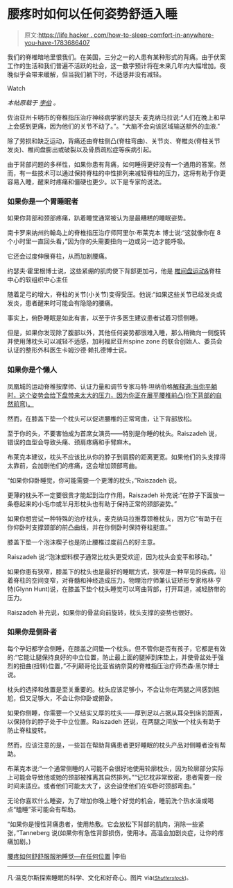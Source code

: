 # 腰疼时如何以任何姿势舒适入睡

> 原文:[https://life hacker . com/how-to-sleep-comfort-in-anywhere-you-have-1783686407](https://lifehacker.com/how-to-sleep-comfortably-in-any-position-when-you-have-1783686407)

我们的脊椎暗地里恨我们。在美国，三分之一的人患有某种形式的背痛。由于伏案工作的生活和我们普遍不活跃的社会，这一数字预计将在未来几年内大幅增加。夜晚似乎会带来缓解，但当我们躺下时，不适感并没有减轻。

Watch

*本帖原载于* [*李伯*](http://vanwinkles.com/how-to-sleep-with-back-pain) *。*

佐治亚州卡明市的脊椎指压治疗神经病学家约瑟夫·麦克纳马拉说:“人们在晚上和早上会感到更痛，因为他们的关节不动了。”。"大脑不会向该区域输送额外的血液."

除了劳损和缺乏运动，背痛还由脊柱侧凸(脊柱弯曲)、关节炎、脊椎炎(脊柱关节发炎)、椎间盘膨出或破裂以及骨质疏松症等疾病引起。

由于背部问题的多样性，如果你患有背痛，如何睡得更好没有一个通用的答案。然而，有一些技术可以通过保持脊柱的中性排列来减轻脊柱的压力，这将有助于你更容易入睡，醒来时疼痛和僵硬也更少。以下是专家的说法。

### 如果你是一个胃睡眠者

如果你背部和颈部疼痛，趴着睡觉通常被认为是最糟糕的睡眠姿势。

南卡罗来纳州约翰岛上的脊椎指压治疗师阿里尔·布莱克本 博士说:“这就像你在 8 个小时里一直回头看，”因为你的头需要扭向一边或另一边才能呼吸。

它还会过度伸展脊柱，从而加剧腰痛。

约瑟夫·霍里根博士说，这些紧绷的肌肉使下背部更加弓，他是 [椎间盘运动&](http://www.discmdgroup.com./)脊柱中心的软组织中心主任

随着足弓的增大，脊柱的关节(小关节)变得受压。他说:“如果这些关节已经发炎或发炎，患者醒来时可能会有隐隐的腰痛。

事实上，俯卧睡眠是如此有害，以至于许多医生建议患者试着习惯侧睡。

但是，如果你发现除了腹部以外，其他任何姿势都很难入睡，那么稍微向一侧旋转并使用薄枕头可以减轻不适感，加利福尼亚州spine zone 的联合创始人、委员会认证的整形外科医生卡姆沙德·赖扎德博士说。

### 如果你是个懒人

凤凰城的运动脊椎按摩师、认证力量和调节专家马特·坦纳伯格[解释道:当你平躺时，这个姿势会给下盘带来太大的压力，因为你正在展平腰椎前凸(你下背部的自然前弯)。](http://www.arcadiachiro.com/meet-our-team/)

然而，在膝盖下垫一个枕头可以促进腰椎的正常弯曲，让下背部放松。

至于你的头，不要害怕成为首席女演员——特别是你睡的枕头。Raiszadeh 说，错误的血型会导致头痛、颈肩疼痛和手臂麻木。

布莱克本建议，枕头不应该比从你的脖子到肩膀的距离更宽。如果他们的头支撑得太靠前，会加剧他们的疼痛，这会增加颈部弯曲。

“如果你仰卧睡觉，你可能需要一个更薄的枕头，”Raiszadeh 说。

更薄的枕头不一定要很贵才能起到治疗作用。Raiszadeh 补充说:“在脖子下面放一条卷起来的小毛巾或半月形枕头也有助于保持正常的颈部姿势。”

如果你想尝试一种特殊的治疗枕头，麦克纳马拉推荐颈椎枕头，因为它“有助于在你仰卧时支撑颈部的前凸曲线，并在你侧卧时保持脊柱挺直。”

膝盖下垫一个泡沫楔子也是防止腰椎过度前凸的好主意。

Raiszadeh 说:“泡沫塑料楔子通常比枕头更受欢迎，因为枕头会变平和移动。”

如果你患有狭窄，膝盖下的枕头也是最好的睡眠方式，狭窄是一种罕见的疾病，沿着脊柱的空间变窄，对脊髓和神经造成压力。物理治疗师兼认证矫形专家格林·亨特(Glynn Hunt)说，在膝盖下垫个枕头睡觉可以弯曲背部，打开耳道，减轻脐带的压力。

Raiszadeh 补充说，如果你的骨盆向前旋转，枕头支撑的姿势也很好。

### 如果你是侧卧者

每个孕妇都学会侧睡，在膝盖之间垫一个枕头。但不管你是否有孩子，它都是有效的:“它能让腿保持良好的中立位置，防止最上面的腿掉到床垫上，并使骨盆处于强烈的扭曲(扭转)位置，”不列颠哥伦比亚省纳奈莫的脊椎指压治疗师杰森·黑尔博士说。

枕头的选择和放置是至关重要的。枕头应该足够小，不会让你在两腿之间感到尴尬，但又足够大，不会让你仰卧或俯卧。

如果你侧睡，你需要一个又结实又厚的枕头——厚到足以占据从耳朵到床的距离，以保持你的脖子处于中立位置。Raiszadeh 还说，在两腿之间放一个枕头有助于防止脊柱旋转。

然而，应该注意的是，一些旨在帮助背痛患者更好睡眠的枕头产品对侧睡者没有帮助。

布莱克本说:“一个通常侧睡的人可能不会很好地使用轮廓枕头，因为轮廓部分实际上可能会导致他或她的颈部被推离其自然排列。”“记忆枕非常致密，患者需要一段时间来适应。或者他们可能太大了，这会迫使他们在仰卧时颈部弯曲。”

无论你喜欢什么睡姿，为了增加你晚上睡个好觉的机会，睡前洗个热水澡或喝点“瞌睡”茶可能会有帮助。

“如果你是慢性背痛患者，使用热敷。它会放松下背部的肌肉，消除一些紧张，”Tanneberg 说(如果你有急性背部损伤，使用冰。高温会加剧炎症，让你的疼痛加剧。)

[腰疼如何舒舒服服地睡觉—在任何位置](http://vanwinkles.com/how-to-sleep-with-back-pain) |李伯

* * *

凡·温克尔斯探索睡眠的科学、文化和好奇心。图片 via[<small></small>](http://www.shutterstock.com/pic-287315993/stock-vector-best-and-worst-positions-for-sleeping-illustration-vector.html)*<small>*(*</small>[<small>*Shutterstock*</small>](http://shutterstock.com)<small>*)。*</small>*